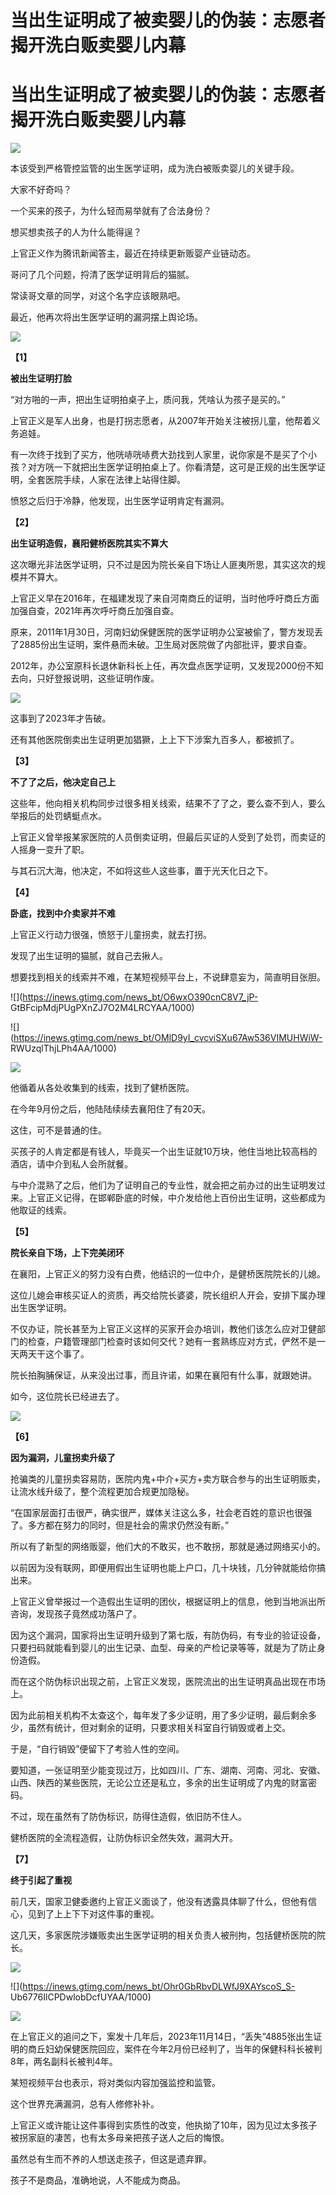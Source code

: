 # 当出生证明成了被卖婴儿的伪装：志愿者揭开洗白贩卖婴儿内幕

# 当出生证明成了被卖婴儿的伪装：志愿者揭开洗白贩卖婴儿内幕

![](https://inews.gtimg.com/news_bt/GZfEEMz8Efk8ALT40bNSIxlk6NdU-6rdNPTnq94yO5eD0AA/0)

​本该受到严格管控监管的出生医学证明，成为洗白被贩卖婴儿的关键手段。

大家不好奇吗？

一个买来的孩子，为什么轻而易举就有了合法身份？

想买想卖孩子的人为什么能得逞？

上官正义作为腾讯新闻答主，最近在持续更新贩婴产业链动态。

哥问了几个问题，捋清了医学证明背后的猫腻。

常读哥文章的同学，对这个名字应该眼熟吧。

最近，他再次将出生医学证明的漏洞摆上舆论场。

![](https://inews.gtimg.com/news_bt/OR0zjHihB7cu-7LJGh5KiTeCSr5emoWCJvu47wr5oUymUAA/1000)

**【1】**

**被出生证明打脸**

“对方啪的一声，把出生证明拍桌子上，质问我，凭啥认为孩子是买的。”

上官正义是军人出身，也是打拐志愿者，从2007年开始关注被拐儿童，他帮着义务追娃。

有一次终于找到了买方，他咣哧咣哧费大劲找到人家里，说你家是不是买了个小孩？对方咣一下就把出生医学证明拍桌上了。你看清楚，这可是正规的出生医学证明，全套医院手续，人家在法律上站得住脚。

愤怒之后归于冷静，他发现，出生医学证明肯定有漏洞。

**【2】**

**出生证明造假，襄阳健桥医院其实不算大**

这次曝光非法医学证明，只不过是因为院长亲自下场让人匪夷所思，其实这次的规模并不算大。

上官正义早在2016年，在福建发现了来自河南商丘的证明，当时他呼吁商丘方面加强自查，2021年再次呼吁商丘加强自查。

原来，2011年1月30日，河南妇幼保健医院的医学证明办公室被偷了，警方发现丢了2885份出生证明，案件悬而未破。卫生局对医院做了内部批评，要求自查。

2012年，办公室原科长退休新科长上任，再次盘点医学证明，又发现2000份不知去向，只好登报说明，这些证明作废。

![](https://inews.gtimg.com/news_bt/O7ojyBiqWufj0CfJ4JhgTieFoeNp-n5M58oZi-J6wjKxsAA/1000)

这事到了2023年才告破。

还有其他医院倒卖出生证明更加猖獗，上上下下涉案九百多人，都被抓了。

**【3】**

**不了了之后，他决定自己上**

这些年，他向相关机构同步过很多相关线索，结果不了了之，要么查不到人，要么举报后的处罚蜻蜓点水。

上官正义曾举报某家医院的人员倒卖证明，但最后买证的人受到了处罚，而卖证的人摇身一变升了职。

与其石沉大海，他决定，不如将这些人这些事，置于光天化日之下。

**【4】**

**卧底，找到中介卖家并不难**

上官正义行动力很强，愤怒于儿童拐卖，就去打拐。

发现了出生证明的猫腻，就自己去揪人。

想要找到相关的线索并不难，在某短视频平台上，不说肆意妄为，简直明目张胆。

![](https://inews.gtimg.com/news_bt/O6wxO390cnC8V7_jP-
GtBFcipMdjPUgPXnZJ7O2M4LRCYAA/1000)

![](https://inews.gtimg.com/news_bt/OMlD9yI_cvcviSXu67Aw536VIMUHWiW-
RWUzqlThjLPh4AA/1000)

![](https://inews.gtimg.com/news_bt/OIZ3qFzdGxtUdU4n7RxfUWsHkbD-2CaY1NXY0N5EcJj88AA/1000)

他循着从各处收集到的线索，找到了健桥医院。

在今年9月份之后，他陆陆续续去襄阳住了有20天。

这住，可不是普通的住。

买孩子的人肯定都是有钱人，毕竟买一个出生证就10万块，他住当地比较高档的酒店，请中介到私人会所就餐。

与中介混熟了之后，他们为了证明自己的专业性，就会把之前办过的出生证明发过来。上官正义记得，在邯郸卧底的时候，中介发给他上百份出生证明，这些都成为他取证的线索。

**【5】**

**院长亲自下场，上下完美闭环**

在襄阳，上官正义的努力没有白费，他结识的一位中介，是健桥医院院长的儿媳。

这位儿媳会审核买证人的资质，再交给院长婆婆，院长组织人开会，安排下属办理出生医学证明。

不仅办证，院长甚至为上官正义这样的买家开会办培训，教他们该怎么应对卫健部门的检查，户籍管理部门检查时该如何交代？她有一套熟练应对方式，俨然不是一天两天干这个事了。

院长拍胸脯保证，从来没出过事，而且许诺，如果在襄阳有什么事，就跟她讲。

如今，这位院长已经进去了。

![](https://inews.gtimg.com/news_bt/O8WIfduYEmCVEmcmYs9Oxp-4USpkEZMlwOQza8S4FXmPIAA/1000)

**【6】**

**因为漏洞，儿童拐卖升级了**

抢骗类的儿童拐卖容易防，医院内鬼+中介+买方+卖方联合参与的出生证明贩卖，让流水线升级了，整个流程更加合规更加隐秘。

“在国家层面打击很严，确实很严，媒体关注这么多，社会老百姓的意识也很强了。多方都在努力的同时，但是社会的需求仍然没有断。”

所以有了新型的网络贩婴，他们大的不敢买，也不敢拐，那就是通过网络买小的。

以前因为没有联网，即便用假出生证明也能上户口，几十块钱，几分钟就能给你搞出来。

上官正义曾举报过一个造假出生证明的团伙，根据证明上的信息，他到当地派出所咨询，发现孩子竟然成功落户了。

因为这个漏洞，国家将出生证明升级到了第七版，有防伪码，有专业的验证设备，只要扫码就能看到婴儿的出生记录、血型、母亲的产检记录等等，就是为了防止身份造假。

而在这个防伪标识出现之前，上官正义发现，医院流出的出生证明真品出现在市场上。

因为此前相关机构不太查这个，每年发了多少证明，用了多少证明，最后剩余多少，虽然有统计，但对剩余的证明，只要求相关科室自行销毁或者上交。

于是，“自行销毁”便留下了考验人性的空间。

要知道，一张证明至少能变现过万，比如四川、广东、湖南、河南、河北、安徽、山西、陕西的某些医院，无论公立还是私立，多余的出生证明成了内鬼的财富密码。

不过，现在虽然有了防伪标识，防得住造假，依旧防不住人。

健桥医院的全流程造假，让防伪标识全然失效，漏洞大开。

**【7】**

**终于引起了重视**

前几天，国家卫健委邀约上官正义面谈了，他没有透露具体聊了什么，但他有信心，见到了上上下下对这件事的重视。

这几天，多家医院涉嫌贩卖出生医学证明的相关负责人被刑拘，包括健桥医院的院长。

![](https://inews.gtimg.com/news_bt/Oy3BkahhyHXZsfzSfcBlJoLsZ_aQBz1KHCKgZBK4FzSioAA/1000)

![](https://inews.gtimg.com/news_bt/Ohr0GbRbvDLWfJ9XAYscoS_S-
Ub6776IlCPDwlobDcfUYAA/1000)

![](https://inews.gtimg.com/news_bt/OqpO6LYKNEycOjX5KBckpjnIARy2d1KZcmvaZfGFjJdFAAA/1000)

在上官正义的追问之下，案发十几年后，2023年11月14日，“丢失”4885张出生证明的商丘妇幼保健医院回应，案件在今年2月份已经判了，当年的保健科科长被判8年，两名副科长被判4年。

某短视频平台也表示，将对类似内容加强监控和监管。

这个世界充满漏洞，总有人修修补补。

上官正义或许能让这件事得到实质性的改变，他执拗了10年，因为见过太多孩子被拐家庭的凄苦，也有太多母亲把孩子送人之后的悔恨。

虽然总有生而不养的人想送走孩子，但这是遗弃罪。

孩子不是商品，准确地说，人不能成为商品。

